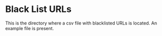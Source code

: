 # Black List URLs

This is the directory where a csv file with blacklisted URLs is located. An example file is present.

